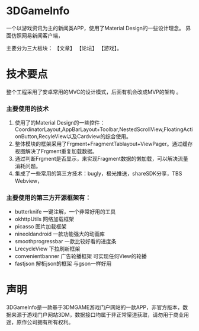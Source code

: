 # 3DGameInfo
一个以游戏资讯为主的新闻类APP，使用了Material Design的一些设计理念。 界面仿照网易新闻客户端，

主要分为三大板块： 【文章】  【论坛】 【游戏】。
# 技术要点
整个工程采用了安卓常用的MVC的设计模式，后面有机会改成MVP的架构 。
### 主要使用的技术
1. 使用了的Material Design的一些控件：CoordinatorLayout,AppBarLayout+Toolbar,NestedScrollView,FloatingActionButton,RecyleView以及Cardview的综合使用。
2. 整体模块的框架采用了Frgment+FragmentTablayout+ViewPager。通过缓存视图解决了Frgment重复加载数据。
3. 通过判断Frgment是否显示，来实现Fragment数据的懒加载，可以解决流量消耗问题。
4. 集成了一些常用的第三方技术：bugly，极光推送，shareSDK分享，TBS Webview，
### 主要使用的第三方开源框架有： 
- butterknife 一键注解，一个非常好用的工具
- okhttpUtils 网络加载框架
- picasso 图片加载框架 
- nineoldandroid  一款功能强大的动画库
- smoothprogressbar 一款比较好看的进度条
- LrecycleView 下拉刷新框架
- convenientbanner 广告轮播框架  可实现任何View的轮播
- fastjson 解析json的框架  与gson一样好用


# 声明
3DGameInfo是一款基于3DMGAME游戏门户网站的一款APP，非官方版本，数据来源于游戏门户网站3DM，数据接口均属于非正常渠道获取，请勿用于商业用途，原作公司拥有所有权利。